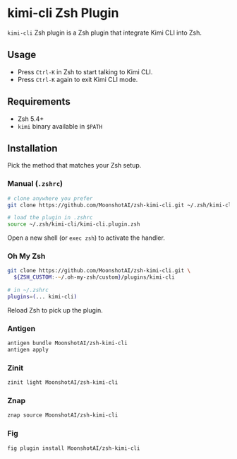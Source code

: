 # kimi-cli Zsh Plugin

`kimi-cli` Zsh plugin is a Zsh plugin that integrate Kimi CLI into Zsh.

## Usage

- Press `Ctrl-K` in Zsh to start talking to Kimi CLI.
- Press `Ctrl-K` again to exit Kimi CLI mode.

## Requirements

- Zsh 5.4+
- `kimi` binary available in `$PATH`

## Installation

Pick the method that matches your Zsh setup.

### Manual (`.zshrc`)

```zsh
# clone anywhere you prefer
git clone https://github.com/MoonshotAI/zsh-kimi-cli.git ~/.zsh/kimi-cli

# load the plugin in .zshrc
source ~/.zsh/kimi-cli/kimi-cli.plugin.zsh
```

Open a new shell (or `exec zsh`) to activate the handler.

### Oh My Zsh

```zsh
git clone https://github.com/MoonshotAI/zsh-kimi-cli.git \
  ${ZSH_CUSTOM:-~/.oh-my-zsh/custom}/plugins/kimi-cli

# in ~/.zshrc
plugins=(... kimi-cli)
```

Reload Zsh to pick up the plugin.

### Antigen

```zsh
antigen bundle MoonshotAI/zsh-kimi-cli
antigen apply
```

### Zinit

```zsh
zinit light MoonshotAI/zsh-kimi-cli
```

### Znap

```zsh
znap source MoonshotAI/zsh-kimi-cli
```

### Fig

```zsh
fig plugin install MoonshotAI/zsh-kimi-cli
```
